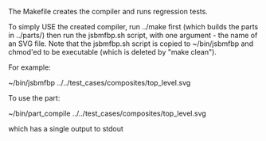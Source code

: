 The Makefile creates the compiler and runs regression tests.

To simply USE the created compiler, run ../make first (which builds the parts in ../parts/) then run the jsbmfbp.sh script, with one argument - the name of an SVG file.  Note that the jsbmfbp.sh script is copied to ~/bin/jsbmfbp and chmod'ed to be executable (which is deleted by "make clean").

For example:

~/bin/jsbmfbp ../../test_cases/composites/top_level.svg


To use the part:

~/bin/part_compile ../../test_cases/composites/top_level.svg

which has a single output to stdout
